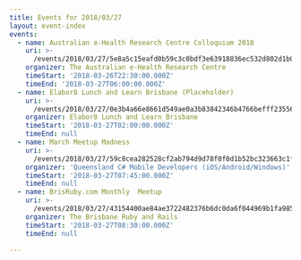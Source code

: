 ```yaml
---
title: Events for 2018/03/27
layout: event-index
events:
  - name: Australian e-Health Research Centre Colloquium 2018
    uri: >-
      /events/2018/03/27/5e8a5c15eafd0b59c3c0bdf3e63918836ec532d802d1b0404041d6459a7c2fb1
    organizer: The Australian e-Health Research Centre
    timeStart: '2018-03-26T22:30:00.000Z'
    timeEnd: '2018-03-27T06:00:00.000Z'
  - name: Elabor8 Lunch and Learn Brisbane (Placeholder)
    uri: >-
      /events/2018/03/27/0e3b4a66e8661d549ae0a3b83842346b4766befff235565d5a592c8f4ff61fc5
    organizer: Elabor8 Lunch and Learn Brisbane
    timeStart: '2018-03-27T02:00:00.000Z'
    timeEnd: null
  - name: March Meetup Madness
    uri: >-
      /events/2018/03/27/59c8cea282528cf2ab794d9d78f0f0d1b52bc323663c1f43e7804cda8ec931b6
    organizer: 'Queensland C# Mobile Developers (iOS/Android/Windows)'
    timeStart: '2018-03-27T07:45:00.000Z'
    timeEnd: null
  - name: BrisRuby.com Monthly  Meetup
    uri: >-
      /events/2018/03/27/43154400ae84ae3722482376b6dc0da6f044969b1fa985d0f461b5735da47d12
    organizer: The Brisbane Ruby and Rails
    timeStart: '2018-03-27T08:30:00.000Z'
    timeEnd: null

---
```


